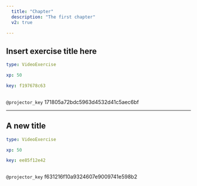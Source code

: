 ```yaml
---
  title: "Chapter"
  description: "The first chapter"
  v2: true

---
```

## Insert exercise title here

```yaml
type: VideoExercise

xp: 50

key: f197678c63



```

`@projector_key`
171805a72bdc5963d4532d41c5aec6bf

---
## A new title

```yaml
type: VideoExercise

xp: 50

key: ee85f12e42



```

`@projector_key`
f631216f10a9324607e9009741e598b2